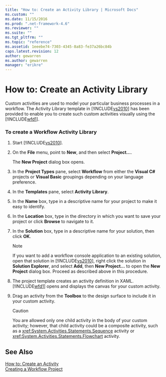 ```yaml
---
title: "How to: Create an Activity Library | Microsoft Docs"
ms.custom: ""
ms.date: 11/15/2016
ms.prod: ".net-framework-4.6"
ms.reviewer: ""
ms.suite: ""
ms.tgt_pltfrm: ""
ms.topic: "reference"
ms.assetid: 1eeebe74-7303-4345-8a83-fe37a26bc84b
caps.latest.revision: 12
author: gewarren
ms.author: gewarren
manager: "erikre"
---
```

# How to: Create an Activity Library
Custom activities are used to model your particular business processes in a workflow. The Activity Library template in [!INCLUDE[vs2010](../includes/vs2010-md.md)] has been provided to enable you to create such custom activities visually using the [!INCLUDE[wfd1](../includes/wfd1-md.md)].  
  
### To create a Workflow Activity Library  
  
1.  Start [!INCLUDE[vs2010](../includes/vs2010-md.md)].  
  
2.  On the **File** menu, point to **New**, and then select **Project…**.  
  
     The **New Project** dialog box opens.  
  
3.  In the **Project Types** pane, select **Workflow** from either the **Visual C#** projects or **Visual Basic** groupings depending on your language preference.  
  
4.  In the **Templates** pane, select **Activity Library**.  
  
5.  In the **Name** box, type in a descriptive name for your project to make it easy to identify.  
  
6.  In the **Location** box, type in the directory in which you want to save your project or click **Browse** to navigate to it.  
  
7.  In the **Solution** box, type in a descriptive name for your solution, then click **OK**.  
  
    > [!NOTE]
    >  If you want to add a workflow console application to an existing solution, open that solution in [!INCLUDE[vs2010](../includes/vs2010-md.md)], right click the solution in **Solution Explorer**, and select **Add**, then **New Project…** to open the **New Project** dialog box. Proceed as described above in this procedure.  
  
8.  The project template creates an activity definition in XAML. [!INCLUDE[wfd1](../includes/wfd1-md.md)] opens and displays the canvas for your custom activity.  
  
9. Drag an activity from the **Toolbox** to the design surface to include it in your custom activity.  
  
    > [!CAUTION]
    >  You are allowed only one child activity in the body of your custom activity; however, that child activity could be a composite activity, such as a <xref:System.Activities.Statements.Sequence> activity or <xref:System.Activities.Statements.Flowchart> activity.  
  
## See Also  
 [How to: Create an Activity](http://msdn.microsoft.com/library/c09b1e99-21b5-4d96-9c04-ec31db3f4436)   
 [Creating a Workflow Project](../workflow-designer/creating-a-workflow-project.md)